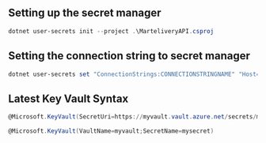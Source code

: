 ﻿## Setting up the secret manager
```powershell
dotnet user-secrets init --project .\MarteliveryAPI.csproj
```

## Setting the connection string to secret manager
```powershell
dotnet user-secrets set "ConnectionStrings:CONNECTIONSTRINGNAME" "Host=HOSTNAME;Port=PORTNUMBER;Database=DBNAME;Username=USERNAME;Password=PASSWORD" --project PROJECTNAMEPATH
```

## Latest Key Vault Syntax
```powershell
@Microsoft.KeyVault(SecretUri=https://myvault.vault.azure.net/secrets/mysecret/)

@Microsoft.KeyVault(VaultName=myvault;SecretName=mysecret)
```